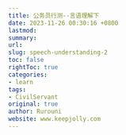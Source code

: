 ```yaml
---
title: 公务员行测--言语理解下
date: 2023-11-26 00:30:16 +0800
lastmod: 
summary: 
url: 
slug: speech-understanding-2
toc: false
rightToc: true
categories: 
- learn
tags: 
- CivilServant
original: true
author: Rurouni
website: www.keepjolly.com
---
```

##
